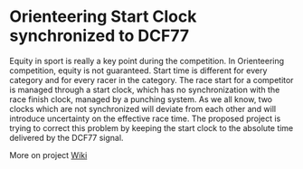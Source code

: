 # Orienteering Start Clock synchronized to DCF77

Equity in sport is really a key point during the competition. In Orienteering
competition, equity is not guaranteed. Start time is different for every
category and for every racer in the category. The race start for a competitor
is managed through a start clock, which has no synchronization with the race
finish clock, managed by a punching system. As we all know, two clocks which
are not synchronized will deviate from each other and will introduce
uncertainty on the effective race time. The proposed project is trying to
correct this problem by keeping the start clock to the absolute time delivered
by the DCF77 signal.

More on project
[Wiki](https://github.com/Jolatomme/CO_Startclock/wiki)
